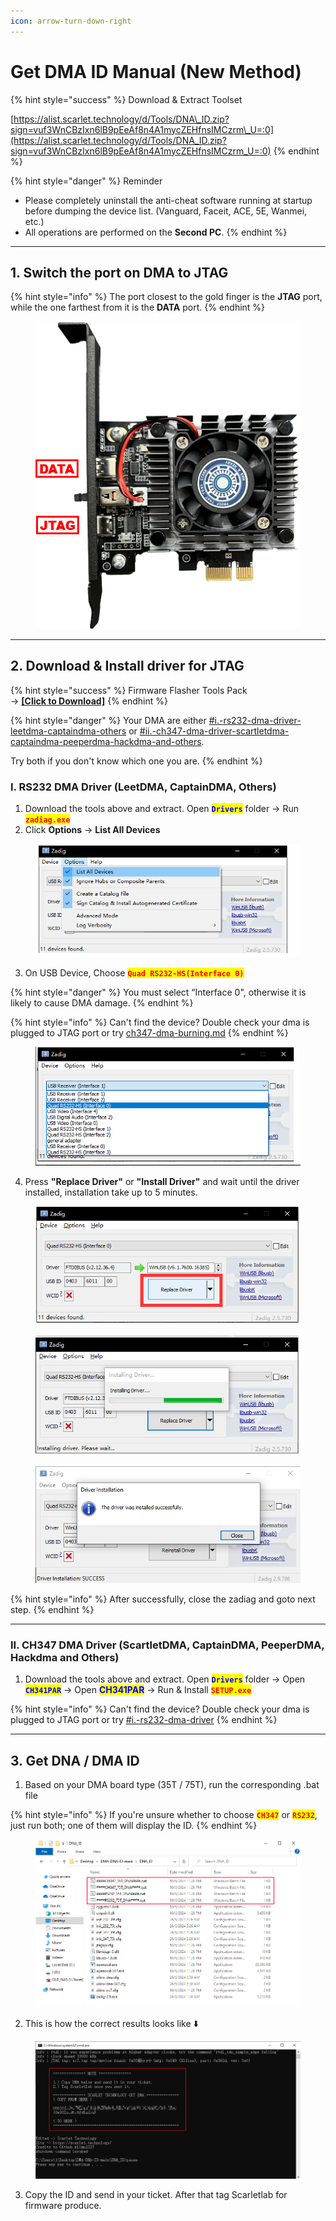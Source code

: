 ```yaml
---
icon: arrow-turn-down-right
---
```


# Get DMA ID Manual (New Method)

{% hint style="success" %}
Download & Extract Toolset

[https://alist.scarlet.technology/d/Tools/DNA\_ID.zip?sign=vuf3WnCBzIxn6lB9pEeAf8n4A1mycZEHfnsIMCzrm\_U=:0](https://alist.scarlet.technology/d/Tools/DNA_ID.zip?sign=vuf3WnCBzIxn6lB9pEeAf8n4A1mycZEHfnsIMCzrm_U=:0)
{% endhint %}

{% hint style="danger" %}
Reminder

* Please completely uninstall the anti-cheat software running at startup before dumping the device list. (Vanguard, Faceit, ACE, 5E, Wanmei, etc.)
* All operations are performed on the **Second PC**.
{% endhint %}

***

## 1. Switch the port on DMA to JTAG <a href="#id-1-switch-the-port-on-dma-to-jtag" id="id-1-switch-the-port-on-dma-to-jtag"></a>

{% hint style="info" %}
The port closest to the gold finger is the **JTAG** port, while the one farthest from it is the **DATA** port.
{% endhint %}

<figure><img src="../../.gitbook/assets/dma-port.png" alt=""><figcaption></figcaption></figure>

***

## 2. Download & Install driver for JTAG

{% hint style="success" %}
Firmware Flasher Tools Pack\
-> [**\[Click to Download\]**](https://alist.scarlet.technology/d/Users/Tools/DMA_Flasher.zip)
{% endhint %}

{% hint style="danger" %}
Your DMA are either [#i.-rs232-dma-driver-leetdma-captaindma-others](get-dma-id-manual-new-method.md#i.-rs232-dma-driver-leetdma-captaindma-others "mention") or [#ii.-ch347-dma-driver-scartletdma-captaindma-peeperdma-hackdma-and-others](get-dma-id-manual-new-method.md#ii.-ch347-dma-driver-scartletdma-captaindma-peeperdma-hackdma-and-others "mention").

Try both if you don't know which one you are.
{% endhint %}

### I. RS232 DMA Driver (LeetDMA, CaptainDMA, Others)

1. Download the tools above and extract. Open <mark style="color:blue;">**`Drivers`**</mark> folder -> Run <mark style="color:red;">**`zadiag.exe`**</mark>
2. Click **Options** -> **List All Devices**

<figure><img src="../../.gitbook/assets/image (41).png" alt=""><figcaption></figcaption></figure>

3. On USB Device, Choose <mark style="color:red;">**`Quad RS232-HS(Interface 0)`**</mark>

{% hint style="danger" %}
You must select “Interface 0", otherwise it is likely to cause DMA damage.
{% endhint %}

{% hint style="info" %}
Can't find the device? Double check your dma is plugged to JTAG port or try [ch347-dma-burning.md](firmware-burning-manual/ch347-dma-burning.md "mention")
{% endhint %}

<figure><img src="../../.gitbook/assets/image (42).png" alt=""><figcaption></figcaption></figure>

4. Press **"Replace Driver"** or **"Install Driver"** and wait until the driver installed, installation take up to 5 minutes.

<figure><img src="../../.gitbook/assets/image (43).png" alt=""><figcaption></figcaption></figure>

<figure><img src="../../.gitbook/assets/image (48).png" alt=""><figcaption></figcaption></figure>

<figure><img src="../../.gitbook/assets/zadiag4.png" alt=""><figcaption></figcaption></figure>

{% hint style="info" %}
After successfully, close the zadiag and goto next step.
{% endhint %}

***

### II. CH347 DMA Driver (ScartletDMA, CaptainDMA, PeeperDMA, Hackdma and Others)

1. Download the tools above and extract. Open <mark style="color:blue;">**`Drivers`**</mark> folder -> Open <mark style="color:blue;">**`CH341PAR`**</mark> -> Open <mark style="color:blue;">**CH341PAR**</mark> -> Run & Install <mark style="color:red;">**`SETUP.exe`**</mark>

{% hint style="info" %}
Can't find the device? Double check your dma is plugged to JTAG port or try [#i.-rs232-dma-driver](get-dma-id-manual-new-method.md#i.-rs232-dma-driver "mention")
{% endhint %}

***

## 3. Get DNA / DMA ID

1. Based on your DMA board type (35T / 75T), run the corresponding .bat file

{% hint style="info" %}
If you're unsure whether to choose <mark style="color:red;">**`CH347`**</mark> or <mark style="color:red;">**`RS232`**</mark>, just run both; one of them will display the ID.
{% endhint %}

<figure><img src="../../.gitbook/assets/get-dna (1).png" alt=""><figcaption></figcaption></figure>

2. This is how the correct results looks like ⬇️

<figure><img src="../../.gitbook/assets/get-dna2.png" alt=""><figcaption></figcaption></figure>

3. Copy the ID and send in your ticket. After that tag Scarletlab for firmware produce.
